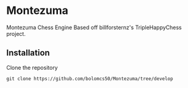# Montezuma
Montezuma Chess Engine
Based off billforsternz's TripleHappyChess project.

## Installation
Clone the repository
```
git clone https://github.com/bolomcs50/Montezuma/tree/develop
```
